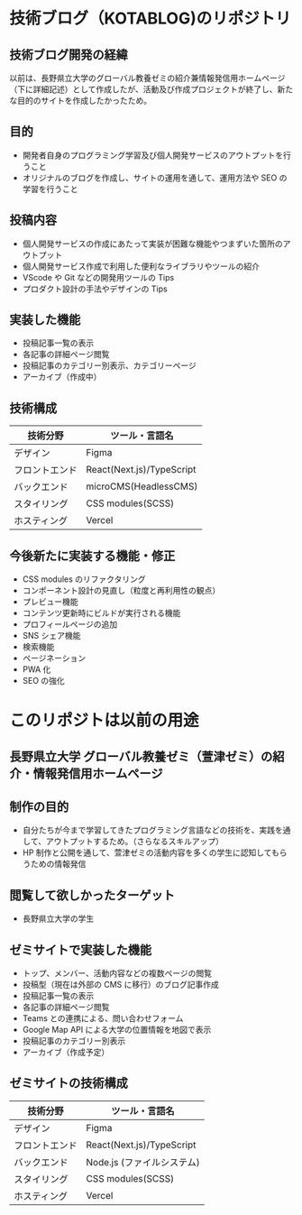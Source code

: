 # 技術ブログ（KOTABLOG)のリポジトリ

## 技術ブログ開発の経緯

以前は、長野県立大学のグローバル教養ゼミの紹介兼情報発信用ホームページ（下に詳細記述）として作成したが、活動及び作成プロジェクトが終了し、新たな目的のサイトを作成したかったため。

## 目的

-   開発者自身のプログラミング学習及び個人開発サービスのアウトプットを行うこと
-   オリジナルのブログを作成し、サイトの運用を通して、運用方法や SEO の学習を行うこと

## 投稿内容

-   個人開発サービスの作成にあたって実装が困難な機能やつまずいた箇所のアウトプット
-   個人開発サービス作成で利用した便利なライブラリやツールの紹介
-   VScode や Git などの開発用ツールの Tips
-   プロダクト設計の手法やデザインの Tips

## 実装した機能

-   投稿記事一覧の表示
-   各記事の詳細ページ閲覧
-   投稿記事のカテゴリー別表示、カテゴリーページ
-   アーカイブ（作成中）

## 技術構成

| 技術分野       | ツール・言語名            |
| -------------- | ------------------------- |
| デザイン       | Figma                     |
| フロントエンド | React(Next.js)/TypeScript |
| バックエンド   | microCMS(HeadlessCMS)     |
| スタイリング   | CSS modules(SCSS)         |
| ホスティング   | Vercel                    |

## 今後新たに実装する機能・修正

-   CSS modules のリファクタリング
-   コンポーネント設計の見直し（粒度と再利用性の観点）
-   プレビュー機能
-   コンテンツ更新時にビルドが実行される機能
-   プロフィールページの追加
-   SNS シェア機能
-   検索機能
-   ページネーション
-   PWA 化
-   SEO の強化

# このリポジトは以前の用途

## 長野県立大学 グローバル教養ゼミ（萱津ゼミ）の紹介・情報発信用ホームページ

## 制作の目的

-   自分たちが今まで学習してきたプログラミング言語などの技術を、実践を通して、アウトプットするため。（さらなるスキルアップ）
-   HP 制作と公開を通して、萱津ゼミの活動内容を多くの学生に認知してもらうための情報発信

## 閲覧して欲しかったターゲット

-   長野県立大学の学生

## ゼミサイトで実装した機能

-   トップ、メンバー、活動内容などの複数ページの閲覧
-   投稿型（現在は外部の CMS に移行）のブログ記事作成
-   投稿記事一覧の表示
-   各記事の詳細ページ閲覧
-   Teams との連携による、問い合わせフォーム
-   Google Map API による大学の位置情報を地図で表示
-   投稿記事のカテゴリー別表示
-   アーカイブ（作成予定）

## ゼミサイトの技術構成

| 技術分野       | ツール・言語名             |
| -------------- | -------------------------- |
| デザイン       | Figma                      |
| フロントエンド | React(Next.js)/TypeScript  |
| バックエンド   | Node.js (ファイルシステム) |
| スタイリング   | CSS modules(SCSS)          |
| ホスティング   | Vercel                     |
